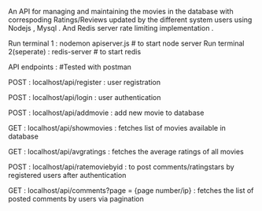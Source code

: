An API for managing and maintaining the movies in the database with correspoding Ratings/Reviews updated by the different system users using Nodejs , Mysql . 
And Redis server rate limiting implementation . 

Run terminal 1 : nodemon apiserver.js  # to start node server 
Run terminal 2(seperate) :  redis-server  # to start redis 

API endpoints :  #Tested with postman

POST : localhost/api/register : user registration 

POST : localhost/api/login : user authentication 

POST : localhost/api/addmovie : add new movie to database

GET : localhost/api/showmovies : fetches list of movies available in database 

GET : localhost/api/avgratings : fetches the average ratings of all movies 

POST : localhost/api/ratemoviebyid : to post comments/ratingstars by registered users after authentication 

GET : localhost/api/comments?page = {page number/ip} : fetches the list of posted comments by users via pagination 


